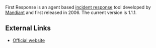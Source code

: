 First Response is an agent based [incident
response](Incident_Response "wikilink") tool developed by
[Mandiant](Mandiant "wikilink") and first released in 2006. The current
version is 1.1.1.

## External Links

- [Official website](http://www.mandiant.com/firstresponse.htm)